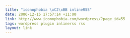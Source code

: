 ```yaml
---
title: "iconophobia \xC2\xBB inlineRSS"
date: 2006-12-15 17:57:14 +11:00
link: http://www.iconophobia.com/wordpress/?page_id=55
tags: wordpress plugin inlinerss rss
layout: link
---
```

